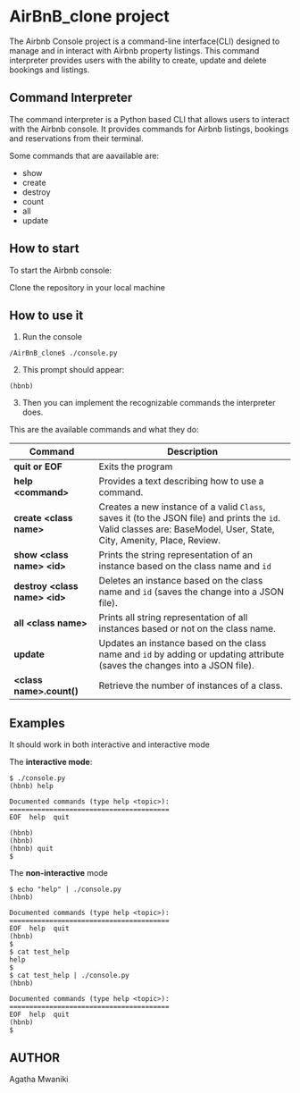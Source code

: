 
# AirBnB_clone project

The Airbnb Console project is a command-line interface(CLI) designed to manage and in interact with Airbnb property listings. This command interpreter provides users with the ability to create, update and delete bookings and listings.

## Command Interpreter

The command interpreter is a Python based CLI that allows users to interact with the Airbnb console. It provides commands for Airbnb listings, bookings and reservations from their terminal.

Some commands that are aavailable are:

- show
- create
- destroy
- count
- all
- update

## How to start

To start the Airbnb console:

Clone the repository in your local machine

## How to use it
  
1. Run the console

``
/AirBnB_clone$ ./console.py
``

2. This prompt should appear:

``
(hbnb)
``

3. Then you can implement the recognizable commands the interpreter does.

This are the available commands and what they do:

|Command| Description |
|--|--|
| **quit or EOF** | Exits the program |
| **help <command\>** | Provides a text describing how to use a command.  |
| **create <class name\>** | Creates a new instance of a valid `Class`, saves it (to the JSON file) and prints the `id`.  Valid classes are: BaseModel, User, State, City, Amenity, Place, Review. |
| **show <class name\> <id\>** | Prints the string representation of an instance based on the class name and `id`  |
| **destroy <class name\> <id\>** | Deletes an instance based on the class name and `id` (saves the change into a JSON file).  |
| **all <class name\>** | Prints all string representation of all instances based or not on the class name.  |
| **update** | Updates an instance based on the class name and `id` by adding or updating attribute (saves the changes into a JSON file).  |
| **<class name\>.count()** | Retrieve the number of instances of a class.  |

## Examples

It should work in both interactive and interactive mode

The **interactive mode**:

```
$ ./console.py
(hbnb) help

Documented commands (type help <topic>):
========================================
EOF  help  quit

(hbnb) 
(hbnb) 
(hbnb) quit
$
```

The **non-interactive** mode

```
$ echo "help" | ./console.py
(hbnb)

Documented commands (type help <topic>):
========================================
EOF  help  quit
(hbnb) 
$
$ cat test_help
help
$
$ cat test_help | ./console.py
(hbnb)

Documented commands (type help <topic>):
========================================
EOF  help  quit
(hbnb) 
$
```

## AUTHOR

Agatha Mwaniki
